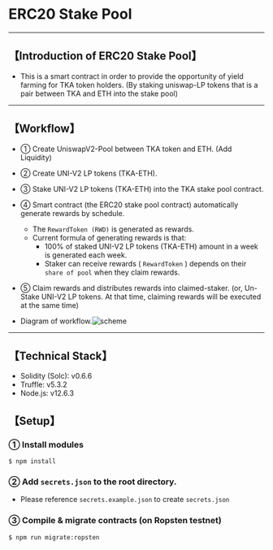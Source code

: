 # ERC20 Stake Pool

***
## 【Introduction of ERC20 Stake Pool】
- This is a smart contract in order to provide the opportunity of yield farming for TKA token holders. (By staking uniswap-LP tokens that is a pair between TKA and ETH into the stake pool)

***

## 【Workflow】
- ① Create UniswapV2-Pool between TKA token and ETH. (Add Liquidity)
- ② Create UNI-V2 LP tokens (TKA-ETH).
- ③ Stake UNI-V2 LP tokens (TKA-ETH) into the TKA stake pool contract.
- ④ Smart contract (the ERC20 stake pool contract) automatically generate rewards by schedule.
    - The `RewardToken (RWD)` is generated as rewards.
    - Current formula of generating rewards is that:
        - 100% of staked UNI-V2 LP tokens (TKA-ETH) amount in a week is generated each week.
        - Staker can receive rewards ( `RewardToken` ) depends on their `share of pool` when they claim rewards.
- ⑤ Claim rewards and distributes rewards into claimed-staker.
  (or, Un-Stake UNI-V2 LP tokens. At that time, claiming rewards will be executed at the same time)
  
- Diagram of workflow.![scheme](https://user-images.githubusercontent.com/16697678/116536664-4223dd80-a8f6-11eb-8205-8610b4bfafa4.jpg)



***

## 【Technical Stack】
- Solidity (Solc): v0.6.6
- Truffle: v5.3.2
- Node.js: v12.6.3

## 【Setup】
### ① Install modules
```
$ npm install
```

### ② Add `secrets.json` to the root directory.
- Please reference `secrets.example.json` to create `secrets.json`

### ③ Compile & migrate contracts (on Ropsten testnet)
```
$ npm run migrate:ropsten
```
